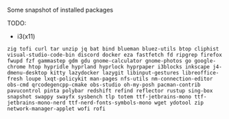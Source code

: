 Some snapshot of installed packages

TODO:

- i3(x11)

`zig tofi curl tar unzip jq bat bind blueman bluez-utils btop cliphist visual-studio-code-bin discord docker eza fastfetch fd ripgrep firefox fwupd fzf gammastep gdm gdu gnome-calculator gnome-photos go google-chrome htop hypridle hyprland hyprlock hyprpaper i3blocks inkscape j4-dmenu-desktop kitty lazydocker lazygit libinput-gestures libreoffice-fresh loupe lxqt-policykit man-pages nfs-utils nm-connection-editor obs-cmd qrcodegencpp-cmake obs-studio oh-my-posh pacman-contrib pavucontrol pinta polybar redshift refind reflector rustup sing-box snapshot swappy swayfx sysbench tlp totem ttf-jetbrains-mono ttf-jetbrains-mono-nerd ttf-nerd-fonts-symbols-mono wget ydotool zip network-manager-applet wofi rofi`

